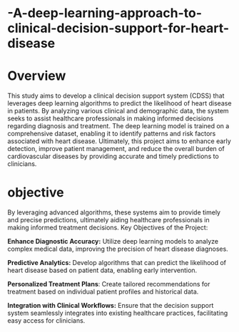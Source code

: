 # -A-deep-learning-approach-to-clinical-decision-support-for-heart-disease
# Overview
This study aims to develop a clinical decision support system (CDSS) that leverages deep learning algorithms to predict the likelihood of heart disease in patients. By analyzing various clinical and demographic data, the system seeks to assist healthcare professionals in making informed decisions regarding diagnosis and treatment. The deep learning model is trained on a comprehensive dataset, enabling it to identify patterns and risk factors associated with heart disease. Ultimately, this project aims to enhance early detection, improve patient management, and reduce the overall burden of cardiovascular diseases by providing accurate and timely predictions to clinicians.
# objective
By leveraging advanced algorithms, these systems aim to provide timely and precise predictions, ultimately aiding healthcare professionals in making informed treatment decisions. Key Objectives of the Project:

**Enhance Diagnostic Accuracy:** Utilize deep learning models to analyze complex medical data, improving the precision of heart disease diagnoses.

**Predictive Analytics:** Develop algorithms that can predict the likelihood of heart disease based on patient data, enabling early intervention.

**Personalized Treatment Plans**: Create tailored recommendations for treatment based on individual patient profiles and historical data.

**Integration with Clinical Workflows:** Ensure that the decision support system seamlessly integrates into existing healthcare practices, facilitating easy access for clinicians.
